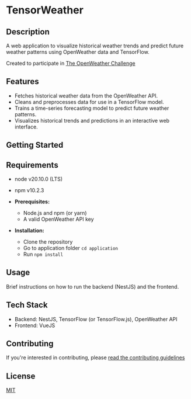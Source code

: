 # TensorWeather

## Description

A web application to visualize historical weather trends and predict future weather patterns using OpenWeather data and TensorFlow.

Created to participate in [The OpenWeather Challenge](https://challenge.openweather.co.uk/#take-part)

## Features

* Fetches historical weather data from the OpenWeather API.
* Cleans and preprocesses data for use in a TensorFlow model.
* Trains a time-series forecasting model to predict future weather patterns.
* Visualizes historical trends and predictions in an interactive web interface.

## Getting Started

## Requirements

* node v20.10.0 (LTS)
* npm v10.2.3

* **Prerequisites:**
    * Node.js and npm (or yarn)
    * A valid OpenWeather API key

* **Installation:**
    * Clone the repository
    * Go to application folder `cd application`
    * Run `npm install` 

## Usage

Brief instructions on how to run the backend (NestJS) and the frontend.

## Tech Stack

* Backend: NestJS, TensorFlow (or TensorFlow.js), OpenWeather API
* Frontend: VueJS

## Contributing

If you're interested in contributing, please [read the contributing guidelines](./CONTRIBUTING.md)

## License

[MIT](./LICENSE) 

